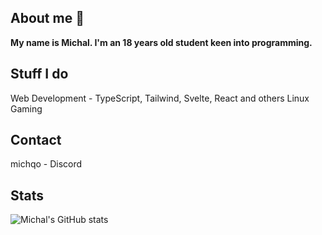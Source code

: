 ## About me 👋

**My name is Michal. I'm an 18 years old student keen into programming.**

## Stuff I do
Web Development - TypeScript, Tailwind, Svelte, React and others
Linux
Gaming

## Contact
michqo - Discord

## Stats
![Michal's GitHub stats](https://github-readme-stats.vercel.app/api?username=michqo&show_icons=true&theme=tokyonight)
